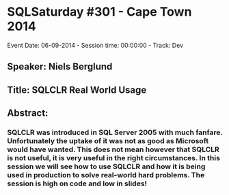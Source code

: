 # SQLSaturday #301 - Cape Town 2014
Event Date: 06-09-2014 - Session time: 00:00:00 - Track: Dev
## Speaker: Niels Berglund
## Title: SQLCLR Real World Usage
## Abstract:
### SQLCLR was introduced in SQL Server 2005 with much fanfare. Unfortunately the uptake of it was not as good as Microsoft would have wanted. This does not mean however that SQLCLR is not useful, it is very useful in the right circumstances. In this session we will see how to use SQLCLR and how it is being used in production to solve real-world hard problems. The session is high on code and low in slides!
